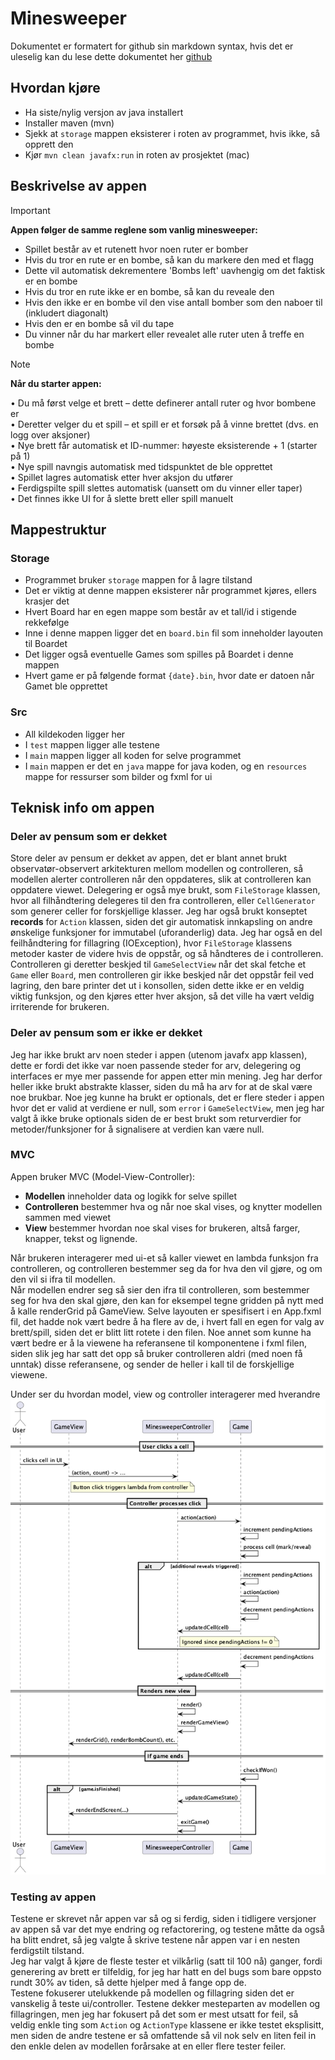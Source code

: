 # Minesweeper

Dokumentet er formatert for github sin markdown syntax, hvis det er uleselig kan du lese dette dokumentet her [github](https://github.com/HN05/Minesweeper)

## Hvordan kjøre
- Ha siste/nylig versjon av java installert
- Installer maven (mvn)
- Sjekk at `storage` mappen eksisterer i roten av programmet, hvis ikke, så opprett den
- Kjør `mvn clean javafx:run` in roten av prosjektet (mac)

## Beskrivelse av appen

> [!IMPORTANT]
> **Appen følger de samme reglene som vanlig minesweeper:**
> - Spillet består av et rutenett hvor noen ruter er bomber
> - Hvis du tror en rute er en bombe, så kan du markere den med et flagg
> - Dette vil automatisk dekrementere 'Bombs left' uavhengig om det faktisk er en bombe
> - Hvis du tror en rute ikke er en bombe, så kan du reveale den
> - Hvis den ikke er en bombe vil den vise antall bomber som den naboer til (inkludert diagonalt)
> - Hvis den er en bombe så vil du tape
> - Du vinner når du har markert eller revealet alle ruter uten å treffe en bombe

> [!NOTE]
> **Når du starter appen:**
>
> • Du må først velge et brett – dette definerer antall ruter og hvor bombene er  
> • Deretter velger du et spill – et spill er et forsøk på å vinne brettet (dvs. en logg over aksjoner)  
> • Nye brett får automatisk et ID-nummer: høyeste eksisterende + 1 (starter på 1)  
> • Nye spill navngis automatisk med tidspunktet de ble opprettet  
> • Spillet lagres automatisk etter hver aksjon du utfører  
> • Ferdigspilte spill slettes automatisk (uansett om du vinner eller taper)  
> • Det finnes ikke UI for å slette brett eller spill manuelt

## Mappestruktur

### Storage
- Programmet bruker `storage` mappen for å lagre tilstand
- Det er viktig at denne mappen eksisterer når programmet kjøres, ellers krasjer det
- Hvert Board har en egen mappe som består av et tall/id i stigende rekkefølge
- Inne i denne mappen ligger det en `board.bin` fil som inneholder layouten til Boardet
- Det ligger også eventuelle Games som spilles på Boardet i denne mappen
- Hvert game er på følgende format `{date}.bin`, hvor date er datoen når Gamet ble opprettet

### Src
- All kildekoden ligger her
- I `test` mappen ligger alle testene
- I `main` mappen ligger all koden for selve programmet
- I `main` mappen er det en `java` mappe for java koden, og en `resources` mappe for ressurser som bilder og fxml for ui


## Teknisk info om appen

### Deler av pensum som er dekket
Store deler av pensum er dekket av appen, det er blant annet brukt observatør-observert arkitekturen mellom modellen og controlleren, så modellen alerter controlleren når den oppdateres, slik at controlleren kan oppdatere viewet. Delegering er også mye brukt, som `FileStorage` klassen, hvor all filhåndtering delegeres til den fra controlleren, eller `CellGenerator` som generer celler for forskjellige klasser. Jeg har også brukt konseptet **records** for `Action` klassen, siden det gir automatisk innkapsling on andre ønskelige funksjoner for immutabel (uforanderlig) data. Jeg har også en del feilhåndtering for fillagring (IOException), hvor `FileStorage` klassens metoder kaster de videre hvis de oppstår, og så håndteres de i controlleren. Controlleren gi deretter beskjed til `GameSelectView` når det skal fetche et `Game` eller `Board`, men controlleren gir ikke beskjed når det oppstår feil ved lagring, den bare printer det ut i konsollen, siden dette ikke er en veldig viktig funksjon, og den kjøres etter hver aksjon, så det ville ha vært veldig irriterende for brukeren.

### Deler av pensum som er ikke er dekket
Jeg har ikke brukt arv noen steder i appen (utenom javafx app klassen), dette er fordi det ikke var noen passende steder for arv, delegering og interfaces er mye mer passende for appen etter min mening. Jeg har derfor heller ikke brukt abstrakte klasser, siden du må ha arv for at de skal være noe brukbar. Noe jeg kunne ha brukt er optionals, det er flere steder i appen hvor det er valid at verdiene er null, som `error` i `GameSelectView`, men jeg har valgt å ikke bruke optionals siden de er best brukt som returverdier for metoder/funksjoner for å signalisere at verdien kan være null. 

### MVC
Appen bruker MVC (Model-View-Controller):
- **Modellen** inneholder data og logikk for selve spillet
- **Controlleren** bestemmer hva og når noe skal vises, og knytter modellen sammen med viewet 
- **View** bestemmer hvordan noe skal vises for brukeren, altså farger, knapper, tekst og lignende. 

Når brukeren interagerer med ui-et så kaller viewet en lambda funksjon fra controlleren, og controlleren bestemmer seg da for hva den vil gjøre, og om den vil si ifra til modellen.   
Når modellen endrer seg så sier den ifra til controlleren, som bestemmer seg for hva den skal gjøre, den kan for eksempel tegne gridden på nytt med å kalle renderGrid på GameView.
Selve layouten er spesifisert i en App.fxml fil, det hadde nok vært bedre å ha flere av de, i hvert fall en egen for valg av brett/spill, siden det er blitt litt rotete i den filen. Noe annet som kunne ha vært bedre er å la viewene ha referansene til komponentene i fxml filen, siden slik jeg har satt det opp så bruker controlleren aldri (med noen få unntak) disse referansene, og sender de heller i kall til de forskjellige viewene.  

Under ser du hvordan model, view og controller interagerer med hverandre
![Sekvensdiagram av mvc](mvc.png)


### Testing av appen
Testene er skrevet når appen var så og si ferdig, siden i tidligere versjoner av appen så var det mye endring og refactorering, og testene måtte da også ha blitt endret, så jeg valgte å skrive testene når appen var i en nesten ferdigstilt tilstand.  
Jeg har valgt å kjøre de fleste tester et vilkårlig (satt til 100 nå) ganger, fordi generering av brett er tilfeldig, for jeg har hatt en del bugs som bare oppsto rundt 30% av tiden, så dette hjelper med å fange opp de.  
Testene fokuserer utelukkende på modellen og fillagring siden det er vanskelig å teste ui/controller. Testene dekker mesteparten av modellen og fillagringen, men jeg har fokusert på det som er mest utsatt for feil, så veldig enkle ting som `Action` og `ActionType` klassene er ikke testet eksplisitt, men siden de andre testene er så omfattende så vil nok selv en liten feil in den enkle delen av modellen forårsake at en eller flere tester feiler.
